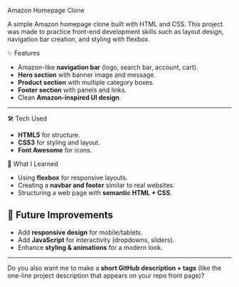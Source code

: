  Amazon Homepage Clone

A simple Amazon homepage clone built with  HTML and CSS. This project was made to practice front-end development skills such as layout design, navigation bar creation, and styling with flexbox.

✨ Features

* Amazon-like **navigation bar** (logo, search bar, account, cart).
* **Hero section** with banner image and message.
* **Product section** with multiple category boxes.
* **Footer section** with panels and links.
* Clean **Amazon-inspired UI design**.

---
🛠️ Tech Used

* **HTML5** for structure.
* **CSS3** for styling and layout.
* **Font Awesome** for icons.

📖 What I Learned

* Using **flexbox** for responsive layouts.
* Creating a **navbar and footer** similar to real websites.
* Structuring a web page with **semantic HTML + CSS**.


## 🚀 Future Improvements

* Add **responsive design** for mobile/tablets.
* Add **JavaScript** for interactivity (dropdowns, sliders).
* Enhance **styling & animations** for a modern look.


---

Do you also want me to make a **short GitHub description + tags** (like the one-line project description that appears on your repo front page)?
